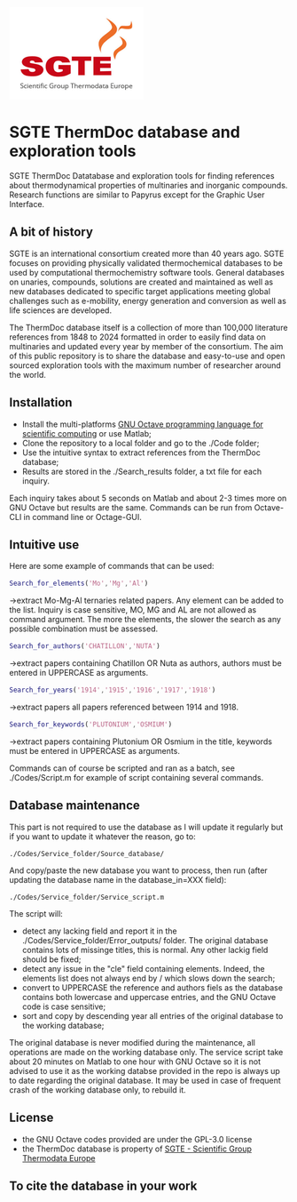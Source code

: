 ![](SGTE.gif)

# SGTE ThermDoc database and exploration tools

SGTE ThermDoc Datatabase and exploration tools for finding references about thermodynamical properties of multinaries and inorganic compounds. Research functions are similar to Papyrus except for the Graphic User Interface.

## A bit of history

SGTE is an international consortium created more than 40 years ago. SGTE focuses on providing physically validated thermochemical databases to be used by computational thermochemistry software tools. General databases on unaries, compounds, solutions are created and maintained as well as new databases dedicated to specific target applications meeting global challenges such as e-mobility, energy generation and conversion as well as life sciences are developed. 

The ThermDoc database itself is a collection of more than 100,000 literature references from 1848 to 2024 formatted in order to easily find data on multinaries and updated every year by member of the consortium. The aim of this public repository is to share the database and easy-to-use and open sourced exploration tools with the maximum number of researcher around the world.

## Installation

- Install the multi-platforms [GNU Octave programming language for scientific computing](https://octave.org/) or use Matlab;
- Clone the repository to a local folder and go to the ./Code folder;
- Use the intuitive syntax to extract references from the ThermDoc database;
- Results are stored in the ./Search_results folder, a txt file for each inquiry.

Each inquiry takes about 5 seconds on Matlab and about 2-3 times more on GNU Octave but results are the same. Commands can be run from Octave-CLI in command line or Octage-GUI.

## Intuitive use
Here are some example of commands that can be used:
```matlab
Search_for_elements('Mo','Mg','Al')
```
->extract Mo-Mg-Al ternaries related papers. Any element can be added to the list. Inquiry is case sensitive, MO, MG and AL are not allowed as command argument. The more the elements, the slower the search as any possible combination must be assessed.
```matlab
Search_for_authors('CHATILLON','NUTA')
```
 ->extract papers containing Chatillon OR Nuta as authors, authors must be entered in UPPERCASE as arguments.
```matlab
Search_for_years('1914','1915','1916','1917','1918') 
```
->extract papers all papers referenced between 1914 and 1918.
```matlab
Search_for_keywords('PLUTONIUM','OSMIUM') 
```
->extract papers containing Plutonium OR Osmium in the title, keywords must be entered in UPPERCASE as arguments.

Commands can of course be scripted and ran as a batch, see ./Codes/Script.m for example of script containing several commands.

## Database maintenance

This part is not required to use the database as I will update it regularly but if you want to update it whatever the reason, go to:
```
./Codes/Service_folder/Source_database/
```
And copy/paste the new database you want to process, then run (after updating the database name in the database_in=XXX field):
```
./Codes/Service_folder/Service_script.m
```
The script will:
- detect any lacking field and report it in the ./Codes/Service_folder/Error_outputs/ folder. The original database contains lots of missinge titles, this is normal. Any other lackig field should be fixed;
- detect any issue in the "cle" field containing elements. Indeed, the elements list does not always end by / which slows down the search;
- convert to UPPERCASE the reference and authors fiels as the database contains both lowercase and uppercase entries, and the GNU Octave code is case sensitive;
- sort and copy by descending year all entries of the original database to the working database;

The original database is never modified during the maintenance, all operations are made on the working database only. The service script take about 20 minutes on Matlab to one hour with GNU Octave so it is not advised to use it as the working databse provided in the repo is always up to date regarding the original database. It may be used in case of frequent crash of the working database only, to rebuild it.

## License

- the GNU Octave codes provided are under the GPL-3.0 license
- the ThermDoc database is property of [SGTE - Scientific Group Thermodata Europe](https://www.sgte.net/en/)

## To cite the database in your work
